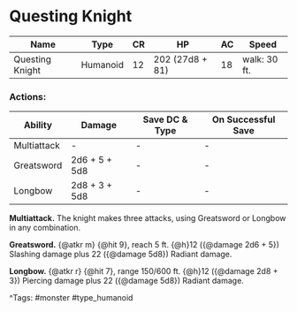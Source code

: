 # Questing Knight

| Name | Type | CR | HP | AC | Speed |
|------|------|----|----|----|-------|
| Questing Knight | Humanoid | 12 | 202 (27d8 + 81) | 18 | walk: 30 ft. |

### Actions:

| Ability | Damage | Save DC & Type | On Successful Save |
|---------|--------|----------------|--------------------|
| Multiattack | - | - | - |
| Greatsword | 2d6 + 5 + 5d8 | - | - |
| Longbow | 2d8 + 3 + 5d8 | - | - |


**Multiattack.** The knight makes three attacks, using Greatsword or Longbow in any combination.

**Greatsword.** {@atkr m} {@hit 9}, reach 5 ft. {@h}12 ({@damage 2d6 + 5}) Slashing damage plus 22 ({@damage 5d8}) Radiant damage.

**Longbow.** {@atkr r} {@hit 7}, range 150/600 ft. {@h}12 ({@damage 2d8 + 3}) Piercing damage plus 22 ({@damage 5d8}) Radiant damage.

^Tags: #monster #type_humanoid